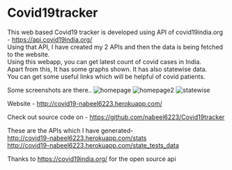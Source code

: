 # Covid19tracker
This web based Covid19 tracker is developed using API of covid19india.org - https://api.covid19india.org/ <br />
Using that API, I have created my 2 APIs and then the data is being fetched to the website. <br />
Using this webapp, you can get latest count of covid cases in India. <br />
Apart from this, It has some graphs shown. It has also statewise data. <br />
You can get some useful links which will be helpful of covid patients. <br />

Some screenshots are there..
![homepage](https://imgur.com/IlEMKM9.png)
![homepage2](https://imgur.com/vNdRk5k.png)
![statewise](https://imgur.com/EAZSwYx.png)


Website - http://covid19-nabeel6223.herokuapp.com/ <br />

Check out source code on - https://github.com/nabeel6223/Covid19tracker <br />

These are the APIs which I have generated- <br />
http://covid19-nabeel6223.herokuapp.com/stats <br />
http://covid19-nabeel6223.herokuapp.com/state_tests_data <br />

Thanks to https://covid19india.org/ for the open source api
